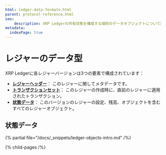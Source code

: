 ```yaml
---
html: ledger-data-formats.html
parent: protocol-reference.html
seo:
    description: XRP Ledgerの共有状態を構成する個別のデータオブジェクトについて説明します。
metadata:
  indexPage: true
---
```

# レジャーのデータ型

XRP Ledgerに各レジャーバージョンは3つの要素で構成されています：

* **[レジャーヘッダー](ledger-header.md)**： このレジャーに関してメタデータです。
* **[トランザクションセット](../transactions/index.md)**： このレジャーの作成時に、直前のレジャーに適用されたトランザクション。
* **[状態データ](ledger-entry-types/index.md)**： このバージョンのレジャーの設定、残高、オブジェクトを含むすべてのレジャーオブジェクト。


## 状態データ

{% partial file="/docs/_snippets/ledger-objects-intro.md" /%}

{% child-pages /%}
